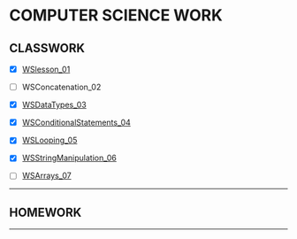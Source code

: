 # COMPUTER SCIENCE WORK

## CLASSWORK

- [x] [WSlesson_01](https://github.com/Techn0Ninja27/school/blob/main/calc.py)
- [ ] WSConcatenation_02  
- [x] [WSDataTypes_03](https://github.com/Techn0Ninja27/school/blob/main/wsdatatypes.py)
- [x] [WSConditionalStatements_04](https://github.com/Techn0Ninja27/school/blob/main/conditional%20statements.py)
- [x] [WSLooping_05](https://github.com/Techn0Ninja27/school/blob/main/loops.py)
- [x] [WSStringManipulation_06](https://github.com/Techn0Ninja27/school/blob/main/stringstuff.py)
- [ ] [WSArrays_07](https://github.com/Techn0Ninja27/school/blob/main/arrays.py)


---
## HOMEWORK


---
